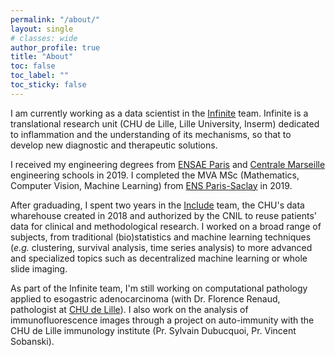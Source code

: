 ```yaml
---
permalink: "/about/"
layout: single
# classes: wide
author_profile: true
title: "About"
toc: false
toc_label: ""
toc_sticky: false
---
```


I am currently working as a data scientist in the [Infinite](http://lille-inflammation-research.org/en/) team. Infinite is a translational research unit (CHU de Lille, Lille University, Inserm) dedicated to inflammation and the understanding of its mechanisms, so that to develop new diagnostic and therapeutic solutions. 

I received my engineering degrees from [ENSAE Paris](https://www.ensae.fr/en/programs/ingenieur/3a/dssl/) and [Centrale Marseille](https://www.centrale-marseille.fr/en) engineering schools in 2019. I completed the MVA MSc (Mathematics, Computer Vision, Machine Learning) from [ENS Paris-Saclay](http://math.ens-paris-saclay.fr/version-francaise/formations/master-mva/) in 2019.

After graduading, I spent two years in the [Include](https://include-project.chru-lille.fr/home-project/#presentationEN) team, the CHU's data wharehouse created in 2018 and authorized by the CNIL to reuse patients' data for clinical and methodological research. I worked on a broad range of subjects, from traditional (bio)statistics and machine learning techniques (_e.g._ clustering, survival analysis, time series analysis) to more advanced and specialized topics such as decentralized machine learning or whole slide imaging.

As part of the Infinite team, I'm still working on computational pathology applied to esogastric adenocarcinoma (with Dr. Florence Renaud, pathologist at [CHU de Lille](https://twitter.com/vsobanski/status/1270043215308169216)). I also work on the analysis of immunofluorescence images through a project on auto-immunity with the CHU de Lille immunology institute (Pr. Sylvain Dubucquoi, Pr. Vincent Sobanski).
